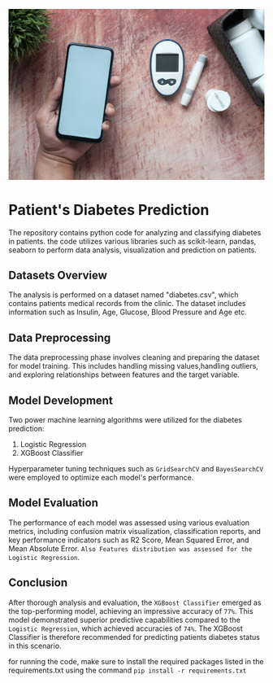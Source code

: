 ![Diabetes-checks](img/diabetes-prediction.jpg)

# Patient's Diabetes Prediction

The repository contains python code for analyzing and classifying diabetes in patients. the code utilizes various libraries such as scikit-learn, pandas, seaborn to perform data analysis, visualization and prediction on patients.

## Datasets Overview

The analysis is performed on a dataset named "diabetes.csv", which contains patients medical records from the clinic. The dataset includes information such as Insulin, Age, Glucose, Blood Pressure and Age etc.

## Data Preprocessing

The data preprocessing phase involves cleaning and preparing the dataset for model training. This includes handling missing values,handling outliers, and exploring relationships between features and the target variable.

## Model Development

Two power machine learning algorithms were utilized for the diabetes prediction:
1. Logistic Regression
2. XGBoost Classifier

Hyperparameter tuning techniques such as `GridSearchCV` and `BayesSearchCV` were employed to optimize each model's performance.

## Model Evaluation

The performance of each model was assessed using various evaluation metrics, including confusion matrix visualization, classification reports, and key performance indicators such as R2 Score, Mean Squared Error, and Mean Absolute Error. `Also Features distribution was assessed for the Logistic Regression`.

## Conclusion

After thorough analysis and evaluation, the `XGBoost Classifier` emerged as the top-performing model, achieving an impressive accuracy of `77%`. This model demonstrated superior predictive capabilities compared to the `Logistic Regression`, which achieved accuracies of `74%`. The XGBoost Classifier is therefore recommended for predicting patients diabetes status in this scenario.

for running the code, make sure to install the required packages listed in the requirements.txt using the command `pip install -r requirements.txt`